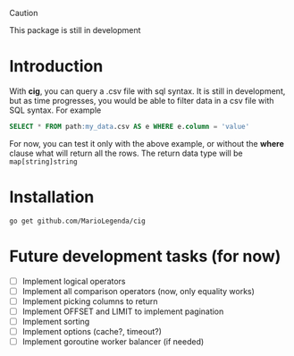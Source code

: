 > [!CAUTION]
> This package is still in development

# Introduction

With **cig**, you can query a .csv file with sql syntax. It is still in development,
but as time progresses, you would be able to filter data in a csv file with SQL syntax.
For example

````sql
SELECT * FROM path:my_data.csv AS e WHERE e.column = 'value'
````

For now, you can test it only with the above example, or without the **where** clause what
will return all the rows. The return data type will be `map[string]string` 

# Installation

`go get github.com/MarioLegenda/cig`

# Future development tasks (for now)

- [ ] Implement logical operators
- [ ] Implement all comparison operators (now, only equality works)
- [ ] Implement picking columns to return
- [ ] Implement OFFSET and LIMIT to implement pagination
- [ ] Implement sorting
- [ ] Implement options (cache?, timeout?)
- [ ] Implement goroutine worker balancer (if needed)

